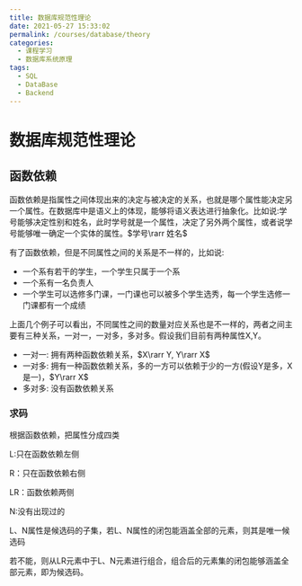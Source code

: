 ```yaml
---
title: 数据库规范性理论
date: 2021-05-27 15:33:02
permalink: /courses/database/theory
categories:
  - 课程学习
  - 数据库系统原理
tags: 
  - SQL
  - DataBase
  - Backend
---
```


# 数据库规范性理论

## 函数依赖

函数依赖是指属性之间体现出来的决定与被决定的关系，也就是哪个属性能决定另一个属性。在数据库中是语义上的体现，能够将语义表达进行抽象化。比如说:学号能够决定性别和姓名，此时学号就是一个属性，决定了另外两个属性，或者说学号能够唯一确定一个实体的属性。$学号\rarr 姓名$

有了函数依赖，但是不同属性之间的关系是不一样的，比如说:

- 一个系有若干的学生，一个学生只属于一个系
- 一个系有一名负责人
- 一个学生可以选修多门课，一门课也可以被多个学生选秀，每一个学生选修一门课都有一个成绩

上面几个例子可以看出，不同属性之间的数量对应关系也是不一样的，两者之间主要有三种关系，一对一，一对多，多对多。假设我们目前有两种属性X,Y。

- 一对一: 拥有两种函数依赖关系，$X\rarr Y, Y\rarr X$
- 一对多: 拥有一种函数依赖关系，多的一方可以依赖于少的一方(假设Y是多，X是一)，$Y\rarr X$
- 多对多: 没有函数依赖关系

### 求码

根据函数依赖，把属性分成四类

L:只在函数依赖左侧

R：只在函数依赖右侧

LR：函数依赖两侧

N:没有出现过的

L、N属性是候选码的子集，若L、N属性的闭包能涵盖全部的元素，则其是唯一候选码

若不能，则从LR元素中于L、N元素进行组合，组合后的元素集的闭包能够涵盖全部元素，即为候选码。